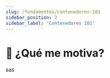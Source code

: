 ```yaml
---
slug: /fundamentos/contenedores-101
sidebar_position: 2
sidebar_label: 'Contenedores 101'
---
```


# 💪 ¿Qué me motiva?

sas